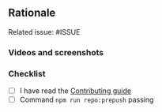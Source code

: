 <!--
Thank you for sending the PR! We appreciate you spending the time to work on these changes.

Help us understand your motivation by explaining why you decided to make this change.

Before submitting a PR, please read https://github.com/Brisklemonade/svelteui/blob/main/CONTRIBUTING.md

1. Give the PR a descriptive title
2. Ensure there is a related issue and it is referenced in the PR text
3. Ensure there are tests that cover the changes
4. Ensure that `npm run repo:prepush` passes.

Happy contributing!

-->

## Rationale

<!--
Provide a description of what this PR does.
Link issue if there is one, uses `Fixes #ISSUE` if PR fixes a documented bug
-->

Related issue: #ISSUE

### Videos and screenshots

<!--
Provide a screenshot or video of the added feature, if it is called for
-->

### Checklist

- [ ] I have read the [Contributing guide](https://github.com/Brisklemonade/svelteui/blob/main/CONTRIBUTING.md)
- [ ] Command `npm run repo:prepush` passing
